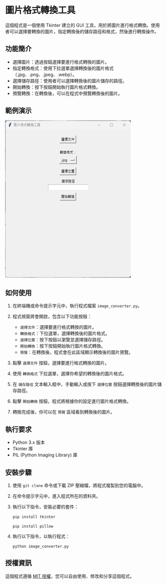 # 圖片格式轉換工具

這個程式是一個使用 Tkinter 建立的 GUI 工具，用於將圖片進行格式轉換。使用者可以選擇要轉換的圖片，指定轉換後的儲存路徑和格式，然後進行轉換操作。

## 功能簡介

- 選擇圖片：透過按鈕選擇要進行格式轉換的圖片。
- 指定轉換格式：使用下拉選單選擇轉換後的圖片格式（.jpg、.png、.jpeg、.webp）。
- 選擇儲存路徑：使用者可以選擇轉換後的圖片儲存的路徑。
- 開始轉換：按下按鈕開始執行圖片格式轉換。
- 預覽轉換：在轉換後，可以在程式中預覽轉換後的圖片。

## 範例演示

<img src="pic/image.png" alt="anime" width="400" height="500">

## 如何使用

1. 在終端機或命令提示字元中，執行程式檔案 `image_converter.py`。

2. 程式視窗將會開啟，包含以下功能按鈕：
   - `選擇文件`：選擇要進行格式轉換的圖片。
   - `轉換格式`：下拉選單，選擇轉換後的圖片格式。
   - `選擇位置`：按下按鈕以瀏覽並選擇儲存路徑。
   - `開始轉換`：按下按鈕開始執行圖片格式轉換。
   - `預覽`：在轉換後，程式會在此區域顯示轉換後的圖片預覽。

3. 點擊 `選擇文件` 按鈕，選擇要進行格式轉換的圖片。

4. 使用 `轉換格式` 下拉選單，選擇你希望的轉換後的圖片格式。

5. 在 `儲存路徑` 文本輸入框中，手動輸入或按下 `選擇位置` 按鈕選擇轉換後的圖片儲存路徑。

6. 點擊 `開始轉換` 按鈕，程式將根據你的設定進行圖片格式轉換。

7. 轉換完成後，你可以在 `預覽` 區域看到轉換後的圖片。

## 執行要求

- Python 3.x 版本
- Tkinter 庫
- PIL (Python Imaging Library) 庫

## 安裝步驟

1. 使用 `git clone` 命令或下載 ZIP 壓縮檔，將程式複製到您的電腦中。

2. 在命令提示字元中，進入程式所在的資料夾。

3. 執行以下指令，安裝必要的套件：
    ```
    pip install tkinter
    ```

    ```
    pip install pillow
    ```

4. 執行以下指令，以執行程式：
    ```
    python image_converter.py
    ```

## 授權資訊

這個程式遵循 [MIT 授權](LICENSE.txt)，您可以自由使用、修改和分享這個程式。